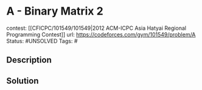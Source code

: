# A - Binary Matrix 2

contest: [[CFICPC/101549/101549|2012 ACM-ICPC Asia Hatyai Regional Programming Contest]]
url: https://codeforces.com/gym/101549/problem/A
Status: #UNSOLVED
Tags: #

## Description

## Solution

